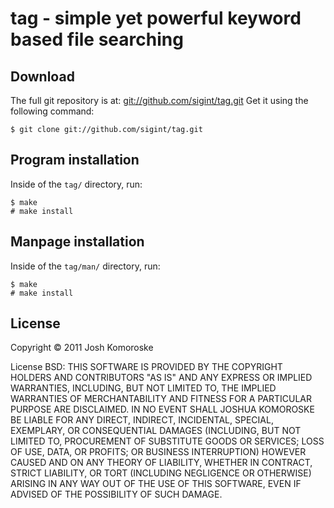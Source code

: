 tag - simple yet powerful keyword based file searching
======================================================

Download
--------

The full git repository is at: <git://github.com/sigint/tag.git> Get it using the following command:

    $ git clone git://github.com/sigint/tag.git


Program installation
-----------------

Inside of the `tag/` directory, run:

    $ make
    # make install


Manpage installation
-----------------

Inside of the `tag/man/` directory, run:

    $ make
    # make install

License
-------

Copyright © 2011 Josh Komoroske

License BSD:
THIS SOFTWARE IS PROVIDED BY THE COPYRIGHT HOLDERS AND CONTRIBUTORS "AS IS" AND
ANY EXPRESS OR IMPLIED WARRANTIES, INCLUDING, BUT NOT LIMITED TO, THE IMPLIED
WARRANTIES OF MERCHANTABILITY AND FITNESS FOR A PARTICULAR PURPOSE ARE
DISCLAIMED. IN NO EVENT SHALL JOSHUA KOMOROSKE BE LIABLE FOR ANY
DIRECT, INDIRECT, INCIDENTAL, SPECIAL, EXEMPLARY, OR CONSEQUENTIAL DAMAGES
(INCLUDING, BUT NOT LIMITED TO, PROCUREMENT OF SUBSTITUTE GOODS OR SERVICES;
LOSS OF USE, DATA, OR PROFITS; OR BUSINESS INTERRUPTION) HOWEVER CAUSED AND
ON ANY THEORY OF LIABILITY, WHETHER IN CONTRACT, STRICT LIABILITY, OR TORT
(INCLUDING NEGLIGENCE OR OTHERWISE) ARISING IN ANY WAY OUT OF THE USE OF THIS
SOFTWARE, EVEN IF ADVISED OF THE POSSIBILITY OF SUCH DAMAGE.

